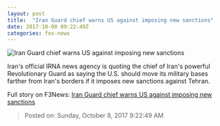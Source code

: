 ```yaml
---
layout: post
title:  "Iran Guard chief warns US against imposing new sanctions"
date: 2017-10-08 09:22:49Z
categories: fox-news
---
```


![Iran Guard chief warns US against imposing new sanctions](http://www.foxnews.com/content/dam/fox-news/logo/og-fn-foxnews.jpg)

Iran's official IRNA news agency is quoting the chief of Iran's powerful Revolutionary Guard as saying the U.S. should move its military bases farther from Iran's borders if it imposes new sanctions against Tehran.


Full story on F3News: [Iran Guard chief warns US against imposing new sanctions](http://www.f3nws.com/n/NEJ4SG)

> Posted on: Sunday, October 8, 2017 9:22:49 AM
